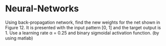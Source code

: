 # Neural-Networks


Using back-propagation network, find the new weights for the net shown in Figure 12. It is presented with the input pattern [0, 1] and the target output is 1. Use a learning rate α = 0.25 and binary sigmoidal activation function.
(by using matlab)
